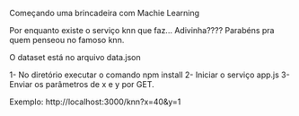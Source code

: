 Começando uma brincadeira com Machie Learning

Por enquanto existe o serviço knn que faz... Adivinha???? Parabéns pra quem penseou no famoso knn.

O dataset está no arquivo data.json

1- No diretório executar o comando npm install
2- Iniciar o serviço app.js
3- Enviar os parâmetros de x e y por GET.

Exemplo: http://localhost:3000/knn?x=40&y=1

